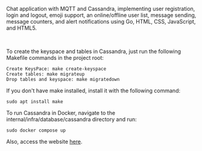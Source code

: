 <p>Chat application with MQTT and Cassandra, implementing user registration, login and logout, emoji support, an online/offline user list, message sending, message counters, and alert notifications using Go, HTML, CSS, JavaScript, and HTML5. </p>
<br/>
<p>To create the keyspace and tables in Cassandra, just run the following Makefile commands in the project root:</p>

 ```
Create KeysPace: make create-keyspace
Create tables: make migrateup
Drop tables and keyspace: make migratedown
 ```

<p>If you don't have make installed, install it with the following command:</p>

 ```
sudo apt install make
 ```

<p>To run Cassandra in Docker, navigate to the internal/infra/database/cassandra directory and run:</p>

 ```
sudo docker compose up
 ```

<p>Also, access the website <a href="https://rafael-developer.com/2024/10/11/go-chat-com-mqtt-implementando-cadastro-de-usuario-login-e-logout-lista-de-usuario-online-e-offline-e-envio-de-mensagem-e-contador-de-mensagem-enviadas/" title="Web chat with MQTT">here</a>.</p>